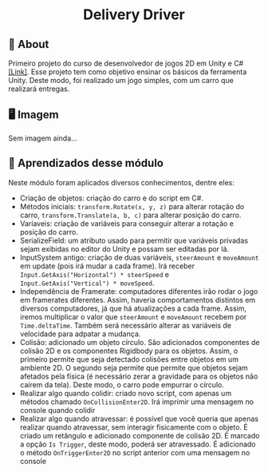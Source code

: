 <h1 align = "center">
  Delivery Driver
</h1>

## 📄 About
<p>Primeiro projeto do curso de desenvolvedor de jogos 2D em Unity e C# <a href="https://www.udemy.com/course/unitycourse/">[Link]</a>. Esse projeto tem como objetivo ensinar os básicos da ferramenta Unity. Deste modo, foi realizado um jogo simples, com um carro que realizará entregas. </p> 

## 🖥 Imagem
<p>Sem imagem ainda...</p>

## 📖 Aprendizados desse módulo
Neste módulo foram aplicados diversos conhecimentos, dentre eles:
+ Criação de objetos: criação do carro e do script em C#.
+ Métodos iniciais: `transform.Rotate(x, y, z)` para alterar rotação do carro, `transform.Translate(a, b, c)` para alterar posição do carro.
+ Varíaveis: criação de variáveis para conseguir alterar a rotação e posição do carro.
+ SerializeField: um atributo usado para permitir que variáveis privadas sejam exibidas no editor do Unity e possam ser editadas por lá.
+ InputSystem antigo: criação de duas variáveis, `steerAmount` e `moveAmount` em update (pois irá mudar a cada frame). Irá receber `Input.GetAxis("Horizontal") * steerSpeed` e `Input.GetAxis("Vertical") * moveSpeed`.
+ Independência de Framerate: computadores diferentes irão rodar o jogo em framerates diferentes. Assim, haveria comportamentos distintos em diversos computadores, já que há atualizações a cada frame. Assim, iremos multiplicar o valor que `steerAmount` e `moveAmount` recebem por `Time.deltaTime`. Também será necessário alterar as variáveis de velocidade para adpatar a mudança.
+ Colisão: adicionado um objeto círculo. São adicionados componentes de colisão 2D e os componentes Rigidbody para os objetos. Assim, o primeiro permite que seja detectado colisões entre objetos em um ambiente 2D. O segundo seja permite que permite que objetos sejam afetados pela física (é necessário zerar a gravidade para os objetos não caírem da tela). Deste modo, o carro pode empurrar o círculo.
+ Realizar algo quando colidir: criado novo script, com apenas um métodos chamado `OnCollisionEnter2D`. Irá imprimir uma mensagem no console quando colidir
+ Realizar algo quando atravessar: é possível que você queria que apenas realizar quando atravessar, sem interagir fisicamente com o objeto. É criado um retângulo e adicionado componente de colisão 2D. É marcado a opção `Is Trigger`, deste modo, poderá ser atravessado. É adicionado o método `OnTriggerEnter2D` no script anterior com uma mensagem no console
